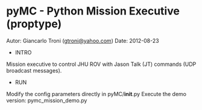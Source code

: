 pyMC - Python Mission Executive (proptype)
====
Autor: Giancarlo Troni (gtroni@yahoo.com)
Date: 2012-08-23


* INTRO

Mission executive to control JHU ROV with Jason Talk (JT) commands (UDP broadcast messages).


* RUN

Modify the config parameters directly in pyMC/__init__.py
Execute the demo version: pymc_mission_demo.py

